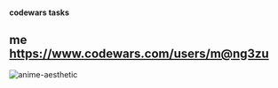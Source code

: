 #### codewars tasks

## me https://www.codewars.com/users/m@ng3zu

![anime-aesthetic](https://media.tenor.com/eu8Q-92AKpwAAAAC/anime-aesthetic.gif)